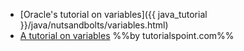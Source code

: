 * [Oracle's tutorial on variables]({{ java_tutorial }}/java/nutsandbolts/variables.html)
* [A tutorial on variables](https://www.tutorialspoint.com/java/java_variable_types.htm) %%by tutorialspoint.com%%
